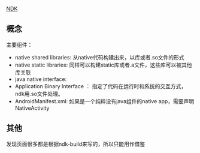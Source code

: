 [NDK](https://developer.android.google.cn/ndk/guides/)

## 概念
主要组件：  
- native shared libraries: 从native代码构建出来，以库或者.so文件的形式
- native static libraries: 同样可以构建static库或者.a文件，这些库可以被其他库关联
- java native interface:   
- Application Binary Interface ： 指定了代码在运行时和系统的交互方式，ndk用.so文件处理。
- AndroidManifest.xml: 如果是一个纯粹没有java组件的native app，需要声明NativeActivity  

## 其他
发现页面很多都是根据ndk-build来写的，所以只能用作借鉴  
